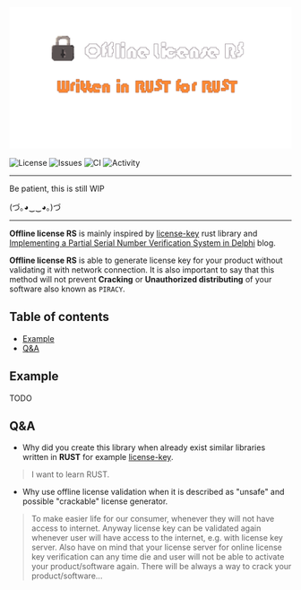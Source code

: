 ![Offline License RS](docs/image_without_background.png)

![License](https://img.shields.io/github/license/Derghust/offline_license_rs)
![Issues](https://img.shields.io/github/issues/Derghust/offline_license_rs)
![CI](https://img.shields.io/github/workflow/status/Derghust/offline_license_rs/Continuous%20integration/dev)
![Activity](https://img.shields.io/github/commit-activity/m/Derghust/offline_license_rs/dev)

---

Be patient, this is still WIP

(づ｡◕‿‿◕｡)づ

---

**Offline license RS** is mainly inspired by [license-key](https://github.com/patriksvensson/license-key) rust library 
and [Implementing a Partial Serial Number Verification System in Delphi](https://www.brandonstaggs.com/2007/07/26/implementing-a-partial-serial-number-verification-system-in-delphi/)
blog.

**Offline license RS** is able to generate license key for your product without validating
it with network connection. It is also important to say that this method will not 
prevent **Cracking** or **Unauthorized distributing** of your software also known as `PIRACY`.

## Table of contents

- [Example](#example)
- [Q&A](#q&a)

## Example

TODO

## Q&A

- Why did you create this library when already exist similar libraries written in **RUST** for example
[license-key](https://github.com/patriksvensson/license-key).

> I want to learn RUST.

- Why use offline license validation when it is described as "unsafe" and possible "crackable" license generator.

> To make easier life for our consumer, whenever they will not have access to internet. Anyway
> license key can be validated again whenever user will have access to the internet, e.g. with
> license key server. Also have on mind that your license server for online license key
> verification can any time die and user will not be able to activate your product/software
> again. There will be always a way to crack your product/software...
